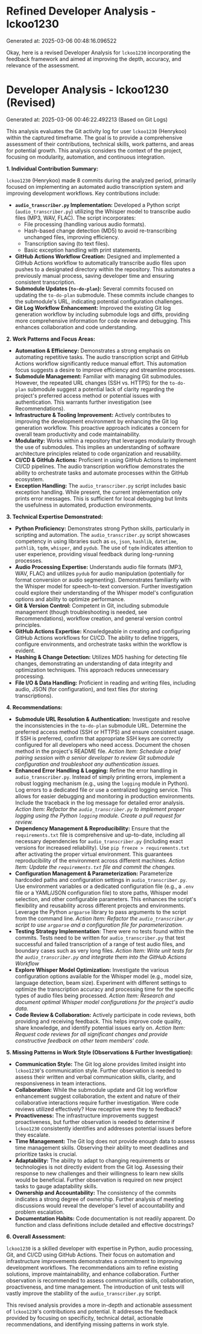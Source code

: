 # Refined Developer Analysis - lckoo1230
Generated at: 2025-03-06 00:48:16.096522

Okay, here is a revised Developer Analysis for `lckoo1230` incorporating the feedback framework and aimed at improving the depth, accuracy, and relevance of the assessment.

# Developer Analysis - lckoo1230 (Revised)

Generated at: 2025-03-06 00:46:22.492213 (Based on Git Logs)

This analysis evaluates the Git activity log for user `lckoo1230` (Henrykoo) within the captured timeframe. The goal is to provide a comprehensive assessment of their contributions, technical skills, work patterns, and areas for potential growth.  This analysis considers the context of the project, focusing on modularity, automation, and continuous integration.

**1. Individual Contribution Summary:**

`lckoo1230` (Henrykoo) made 8 commits during the analyzed period, primarily focused on implementing an automated audio transcription system and improving development workflows.  Key contributions include:

*   **`audio_transcriber.py` Implementation:** Developed a Python script (`audio_transcriber.py`) utilizing the Whisper model to transcribe audio files (MP3, WAV, FLAC). The script incorporates:
    *   File processing (handling various audio formats).
    *   Hash-based change detection (MD5) to avoid re-transcribing unchanged files, improving efficiency.
    *   Transcription saving (to text files).
    *   Basic exception handling with print statements.
*   **GitHub Actions Workflow Creation:**  Designed and implemented a GitHub Actions workflow to automatically transcribe audio files upon pushes to a designated directory within the repository. This automates a previously manual process, saving developer time and ensuring consistent transcription.
*   **Submodule Updates (`to-do-plan`):**  Several commits focused on updating the `to-do-plan` submodule. These commits include changes to the submodule's URL, indicating potential configuration challenges.
*   **Git Log Workflow Enhancement:**  Improved the existing Git log generation workflow by including submodule logs and diffs, providing more comprehensive information for code review and debugging. This enhances collaboration and code understanding.

**2. Work Patterns and Focus Areas:**

*   **Automation & Efficiency:** Demonstrates a strong emphasis on automating repetitive tasks.  The audio transcription script and GitHub Actions workflow significantly reduce manual effort. This automation focus suggests a desire to improve efficiency and streamline processes.
*   **Submodule Management:**  Familiar with managing Git submodules. However, the repeated URL changes (SSH vs. HTTPS) for the `to-do-plan` submodule suggest a potential lack of clarity regarding the project's preferred access method or potential issues with authentication. This warrants further investigation (see Recommendations).
*   **Infrastructure & Tooling Improvement:**  Actively contributes to improving the development environment by enhancing the Git log generation workflow.  This proactive approach indicates a concern for overall team productivity and code maintainability.
*   **Modularity:** Works within a repository that leverages modularity through the use of submodules. This implies an understanding of software architecture principles related to code organization and reusability.
*   **CI/CD & GitHub Actions:**  Proficient in using GitHub Actions to implement CI/CD pipelines. The audio transcription workflow demonstrates the ability to orchestrate tasks and automate processes within the GitHub ecosystem.
*   **Exception Handling:**  The `audio_transcriber.py` script includes basic exception handling. While present, the current implementation only prints error messages.  This is sufficient for local debugging but limits the usefulness in automated, production environments.

**3. Technical Expertise Demonstrated:**

*   **Python Proficiency:**  Demonstrates strong Python skills, particularly in scripting and automation. The `audio_transcriber.py` script showcases competency in using libraries such as `os`, `json`, `hashlib`, `datetime`, `pathlib`, `tqdm`, `whisper`, and `pydub`. The use of `tqdm` indicates attention to user experience, providing visual feedback during long-running processes.
*   **Audio Processing Expertise:**  Understands audio file formats (MP3, WAV, FLAC) and utilizes `pydub` for audio manipulation (potentially for format conversion or audio segmenting).  Demonstrates familiarity with the Whisper model for speech-to-text conversion. Further investigation could explore their understanding of the Whisper model's configuration options and ability to optimize performance.
*   **Git & Version Control:**  Competent in Git, including submodule management (though troubleshooting is needed, see Recommendations), workflow creation, and general version control principles.
*   **GitHub Actions Expertise:**  Knowledgeable in creating and configuring GitHub Actions workflows for CI/CD.  The ability to define triggers, configure environments, and orchestrate tasks within the workflow is evident.
*   **Hashing & Change Detection:**  Utilizes MD5 hashing for detecting file changes, demonstrating an understanding of data integrity and optimization techniques.  This approach reduces unnecessary processing.
*   **File I/O & Data Handling:** Proficient in reading and writing files, including audio, JSON (for configuration), and text files (for storing transcriptions).

**4. Recommendations:**

*   **Submodule URL Resolution & Authentication:**  Investigate and resolve the inconsistencies in the `to-do-plan` submodule URL. Determine the preferred access method (SSH or HTTPS) and ensure consistent usage. If SSH is preferred, confirm that appropriate SSH keys are correctly configured for all developers who need access. Document the chosen method in the project's README file. *Action Item: Schedule a brief pairing session with a senior developer to review Git submodule configuration and troubleshoot any authentication issues.*
*   **Enhanced Error Handling & Logging:**  Refine the error handling in `audio_transcriber.py`. Instead of simply printing errors, implement a robust logging mechanism (e.g., using the `logging` module in Python). Log errors to a dedicated file or use a centralized logging service. This allows for easier debugging and monitoring in production environments. Include the traceback in the log message for detailed error analysis. *Action Item: Refactor the `audio_transcriber.py` to implement proper logging using the Python `logging` module. Create a pull request for review.*
*   **Dependency Management & Reproducibility:**  Ensure that the `requirements.txt` file is comprehensive and up-to-date, including all necessary dependencies for `audio_transcriber.py` (including exact versions for increased reliability). Use `pip freeze > requirements.txt` after activating the proper virtual environment. This guarantees reproducibility of the environment across different machines. *Action Item: Update the `requirements.txt` file and commit the changes.*
*   **Configuration Management & Parameterization:**  Parameterize hardcoded paths and configuration settings in `audio_transcriber.py`. Use environment variables or a dedicated configuration file (e.g., a `.env` file or a YAML/JSON configuration file) to store paths, Whisper model selection, and other configurable parameters. This enhances the script's flexibility and reusability across different projects and environments. Leverage the Python `argparse` library to pass arguments to the script from the command line. *Action Item: Refactor the `audio_transcriber.py` script to use `argparse` and a configuration file for parameterization.*
*   **Testing Strategy Implementation**: There were no tests found within the commits. Tests need to be written for `audio_transcriber.py` that test successful and failed transcription of a range of test audio files, and boundary cases such as very long files. *Action Item: Write unit tests for the `audio_transcriber.py` and integrate them into the GitHub Actions Workflow*
*   **Explore Whisper Model Optimization:** Investigate the various configuration options available for the Whisper model (e.g., model size, language detection, beam size). Experiment with different settings to optimize the transcription accuracy and processing time for the specific types of audio files being processed. *Action Item: Research and document optimal Whisper model configurations for the project's audio data.*
*   **Code Review & Collaboration:** Actively participate in code reviews, both providing and receiving feedback. This helps improve code quality, share knowledge, and identify potential issues early on. *Action Item: Request code reviews for all significant changes and provide constructive feedback on other team members' code.*

**5. Missing Patterns in Work Style (Observations & Further Investigation):**

*   **Communication Style:**  The Git log alone provides limited insight into `lckoo1230`'s communication style. Further observation is needed to assess their written and verbal communication skills, clarity, and responsiveness in team interactions.
*   **Collaboration:**  While the submodule update and Git log workflow enhancement suggest collaboration, the extent and nature of their collaborative interactions require further investigation. Were code reviews utilized effectively? How receptive were they to feedback?
*   **Proactiveness:** The infrastructure improvements suggest proactiveness, but further observation is needed to determine if `lckoo1230` consistently identifies and addresses potential issues before they escalate.
*   **Time Management:** The Git log does not provide enough data to assess time management skills. Observing their ability to meet deadlines and prioritize tasks is crucial.
*   **Adaptability:**  The ability to adapt to changing requirements or technologies is not directly evident from the Git log. Assessing their response to new challenges and their willingness to learn new skills would be beneficial. Further observation is required on new project tasks to gauge adaptability skills.
*    **Ownership and Accountability:** The consistency of the commits indicates a strong degree of ownership. Further analysis of meeting discussions would reveal the developer's level of accountability and problem escalation.
*   **Documentation Habits:** Code documentation is not readily apparent. Do function and class definitions include detailed and effective docstrings?

**6. Overall Assessment:**

`lckoo1230` is a skilled developer with expertise in Python, audio processing, Git, and CI/CD using GitHub Actions. Their focus on automation and infrastructure improvements demonstrates a commitment to improving development workflows.  The recommendations aim to refine existing solutions, improve maintainability, and enhance collaboration. Further observation is recommended to assess communication skills, collaboration, proactiveness, and time management. The introduction of unit tests will vastly improve the stability of the `audio_transcriber.py` script.

This revised analysis provides a more in-depth and actionable assessment of `lckoo1230`'s contributions and potential. It addresses the feedback provided by focusing on specificity, technical detail, actionable recommendations, and identifying missing patterns in work style.
